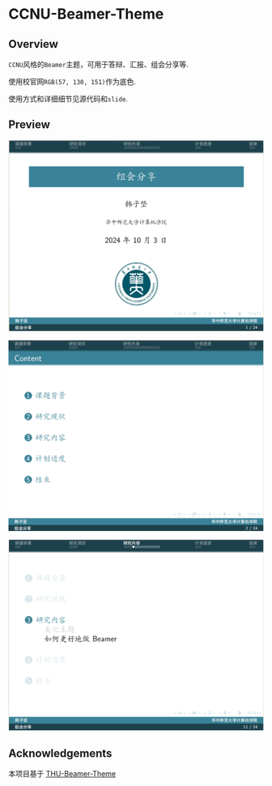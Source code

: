# CCNU-Beamer-Theme

## Overview

`CCNU`风格的`Beamer`主题，可用于答辩、汇报、组会分享等.

使用校官网`RGB(57, 130, 151)`作为底色.

使用方式和详细细节见源代码和`slide`.

## Preview

![](./pic/1.png)

![](./pic/2.png)

![](./pic/3.png)

##  Acknowledgements

本项目基于 [THU-Beamer-Theme](https://github.com/tuna/THU-Beamer-Theme)
